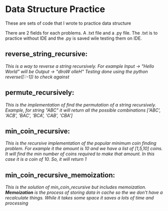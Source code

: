 # Data Structure Practice
These are sets of code that I wrote to practice data structure

There are 2 fields for each problems. A .txt file and a .py file. The .txt is to practice without IDE and the .py is saved wile testing them on IDE. 

## reverse_string_recursive: ##
_This is a way to reverse a string recursively. For example Input -> "Hello World" will be Output -> "dlroW olleH"
Testing done using the python reverse([::-1]) to check against_


## permute_recursively: ##
_This is the implementation of find the permutation of a string recursively. Example, for string "ABC" it will return all the possible combinations ['ABC', 'ACB', 'BAC', 'BCA', 'CAB', 'CBA']_

## min_coin_recursive: ##
_This is the recursive implementation of the popular minimum coin finding problem. For example it the amount is 10 and we have a list of [1,5,10] coins. It will find the min number of coins required to make that amount. In this case it is a coin of 10. So, it will return 1_

## min_coin_recursive_memoization: ##
_This is the solution of min_coin_recursive but includes memoization. __Memoization__ is the process of storing data in cache so the we don't have a recalculate things. While it takes some space it saves a lots of time and processing_


